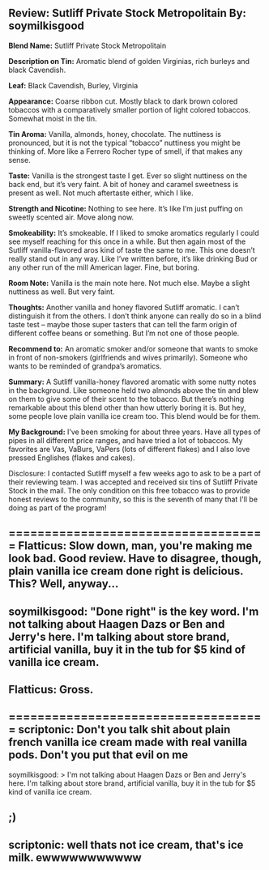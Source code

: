 Review: Sutliff Private Stock Metropolitain
By: soymilkisgood
---
**Blend Name:** Sutliff Private Stock Metropolitain

**Description on Tin:** Aromatic blend of golden Virginias, rich burleys and black Cavendish.

**Leaf:** Black Cavendish, Burley, Virginia

**Appearance:** Coarse ribbon cut. Mostly black to dark brown colored tobaccos with a comparatively smaller portion of light colored tobaccos. Somewhat moist in the tin.

**Tin Aroma:** Vanilla, almonds, honey, chocolate. The nuttiness is pronounced, but it is not the typical “tobacco” nuttiness you might be thinking of. More like a Ferrero Rocher type of smell, if that makes any sense. 

**Taste:** Vanilla is the strongest taste I get. Ever so slight nuttiness on the back end, but it’s very faint. A bit of honey and caramel sweetness is present as well. Not much aftertaste either, which I like. 

**Strength and Nicotine:** Nothing to see here. It’s like I’m just puffing on sweetly scented air. Move along now.

**Smokeability:** It’s smokeable. If I liked to smoke aromatics regularly I could see myself reaching for this once in a while. But then again most of the Sutliff vanilla-flavored aros kind of taste the same to me. This one doesn’t really stand out in any way. Like I’ve written before, it’s like drinking Bud or any other run of the mill American lager. Fine, but boring.

**Room Note:** Vanilla is the main note here. Not much else. Maybe a slight nuttiness as well. But very faint.

**Thoughts:** Another vanilla and honey flavored Sutliff aromatic. I can’t distinguish it from the others. I don’t think anyone can really do so in a blind taste test – maybe those super tasters that can tell the farm origin of different coffee beans or something. But I’m not one of those people.   

**Recommend to:** An aromatic smoker and/or someone that wants to smoke in front of non-smokers (girlfriends and wives primarily). Someone who wants to be reminded of grandpa’s aromatics.

**Summary:** A Sutliff vanilla-honey flavored aromatic with some nutty notes in the background. Like someone held two almonds above the tin and blew on them to give some of their scent to the tobacco. But there’s nothing remarkable about this blend other than how utterly boring it is. But hey, some people love plain vanilla ice cream too. This blend would be for them.

**My Background:** I’ve been smoking for about three years. Have all types of pipes in all different price ranges, and have tried a lot of tobaccos. My favorites are Vas, VaBurs, VaPers (lots of different flakes) and I also love pressed Englishes (flakes and cakes). 

Disclosure: I contacted Sutliff myself a few weeks ago to ask to be a part of their reviewing team. I was accepted and received six tins of Sutliff Private Stock in the mail. The only condition on this free tobacco was to provide honest reviews to the community, so this is the seventh of many that I'll be doing as part of the program!


====================================
Flatticus: Slow down, man, you're making me look bad.  Good review.  Have to disagree, though, plain vanilla ice cream done right is delicious.  This?  Well, anyway...
--
soymilkisgood: "Done right" is the key word. I'm not talking about Haagen Dazs or Ben and Jerry's here. I'm talking about store brand, artificial vanilla, buy it in the tub for $5 kind of vanilla ice cream.
--
Flatticus: Gross.
--
====================================
scriptonic: Don't you talk shit about plain french vanilla ice cream made with real vanilla pods. Don't you put that evil on me
--
soymilkisgood: > I'm not talking about Haagen Dazs or Ben and Jerry's here. I'm talking about store brand, artificial vanilla, buy it in the tub for $5 kind of vanilla ice cream.

;)
--
scriptonic: well thats not ice cream, that's ice milk. ewwwwwwwwwww
--
